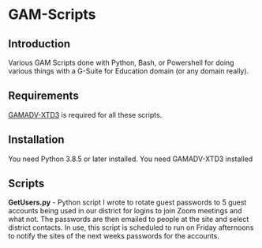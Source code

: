 # GAM-Scripts
<h2>Introduction</h2>
Various GAM Scripts done with Python, Bash, or Powershell for doing various things with a G-Suite for Education domain (or any domain really).
<h2>Requirements</h2>
<a href="https://github.com/taers232c/GAMADV-XTD3">GAMADV-XTD3</a> is required for all these scripts. 
<h2>Installation</h2>
You need Python 3.8.5 or later installed.
You need GAMADV-XTD3 installed
<h2>Scripts</h2>
<b>GetUsers.py</b> - Python script I wrote to rotate guest passwords to 5 guest accounts being used in our district for logins to join Zoom meetings and what not. The passwords are then emailed to people at the site and select district contacts. In use, this script is scheduled to run on Friday afternoons to notify the sites of the next weeks passwords for the accounts.
